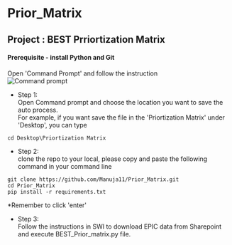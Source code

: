 # Prior_Matrix

## Project : BEST Prriortization Matrix

#### Prerequisite - install Python and Git

Open 'Command Prompt' and follow the instruction\
![Command prompt](https://github.com/Manuja11/Prior_Matrix/assets/134522804/bab8706b-e069-4d1f-a8d4-3ebbff9e4b09)


* Step 1:\
 Open Command prompt and choose the location you want to save the auto process.\
 For example, if you want save the file in the 'Priortization Matrix' under 'Desktop', you can type 
```
cd Desktop\Priortization Matrix
```
* Step 2:\
 clone the repo to your local, please copy and paste the following command in your command line
```
git clone https://github.com/Manuja11/Prior_Matrix.git
cd Prior_Matrix
pip install -r requirements.txt
```
*Remember to click 'enter'

* Step 3:\
Follow the instructions in SWI to download EPIC data from Sharepoint and execute BEST_Prior_matrix.py file.

